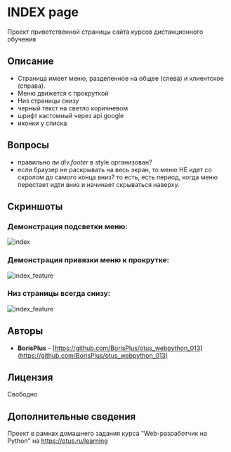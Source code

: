 # INDEX page

Проект приветственной страницы сайта курсов дистанционного обучения

## Описание

* Страница имеет меню, разделенное на общее (слева) и клиентское (справа).
* Меню движется с прокруткой
* Низ страницы снизу
* черный текст на светло коричневом
* шрифт кастомный через api google
* иконки у списка

## Вопросы

* правильно ли _div.footer_ в style организован?
* если браузер не раскрывать на весь экран, то меню НЕ идет со скролом до самого конца вниз? то есть, есть период, когда меню перестает идти вниз и начинает скрываться наверху.

## Cкриншоты

### Демонстрация подсветки меню:

![index](https://raw.githubusercontent.com/BorisPlus/otus_webpython_013/master/README.files/images/screenshots/index.png "Title")


### Демонстрация привязки меню к прокрутке:

![index_feature](https://raw.githubusercontent.com/BorisPlus/otus_webpython_013/master/README.files/images/screenshots/index_scrolled_with_menu.png "Title")


### Низ страницы всегда снизу:

![index_feature](https://raw.githubusercontent.com/BorisPlus/otus_webpython_013/master/README.files/images/screenshots/empty.png "Title")


## Авторы

* **BorisPlus** - [https://github.com/BorisPlus/otus_webpython_013](https://github.com/BorisPlus/otus_webpython_013)

## Лицензия

Свободно

## Дополнительные сведения

Проект в рамках домашнего задания курса "Web-разработчик на Python" на https://otus.ru/learning
